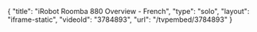 {
    "title": "iRobot Roomba 880 Overview - French",
    "type": "solo",
    "layout": "iframe-static",
    "videoId": "3784893",
    "url": "\/tvpembed\/3784893"
}
